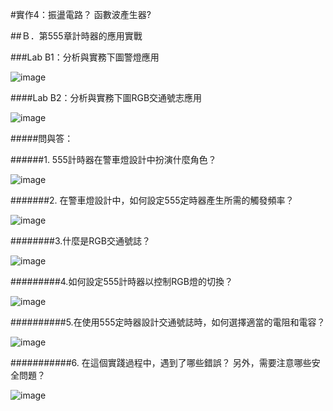 
#實作4：振盪電路？ 函數波產生器?

##Ｂ．第555章計時器的應用實戰

###Lab B1：分析與實務下圖警燈應用                              

![image](https://github.com/Hongxiang29/Lawyer/assets/162286627/9eeedf98-f07c-46b4-8ad0-bfab54e4b228)

####Lab B2：分析與實務下圖RGB交通號志應用     

![image](https://github.com/Hongxiang29/Lawyer/assets/162286627/bb103ba5-e8f9-4066-973e-aa5b80498c30)

#####問與答：

######1. 555計時器在警車燈設計中扮演什麼角色？                                               

![image](https://github.com/Hongxiang29/Lawyer/assets/162286627/70f484bc-013f-45e7-83d3-3610391fd7eb)

#######2. 在警車燈設計中，如何設定555定時器產生所需的觸發頻率？                                 

![image](https://github.com/Hongxiang29/Lawyer/assets/162286627/c64458c1-c0c3-47c8-b8cd-dea1653b7f53)

########3.什麼是RGB交通號誌？                                     

![image](https://github.com/Hongxiang29/Lawyer/assets/162286627/d56a2d6a-b020-4f68-b857-1c71ec74303f)

#########4.如何設定555計時器以控制RGB燈的切換？                                    

![image](https://github.com/Hongxiang29/Lawyer/assets/162286627/f7c1a25f-7905-4eac-9f86-321e34f30cc3)

##########5.在使用555定時器設計交通號誌時，如何選擇適當的電阻和電容？                                             

![image](https://github.com/Hongxiang29/Lawyer/assets/162286627/e692867d-0c2d-4b51-95b2-4eca9159cd51)

###########6. 在這個實踐過程中，遇到了哪些錯誤？ 另外，需要注意哪些安全問題？

![image](https://github.com/Hongxiang29/Lawyer/assets/162286627/4d23b39f-5121-456d-a44f-9c53c1ae3c90)

